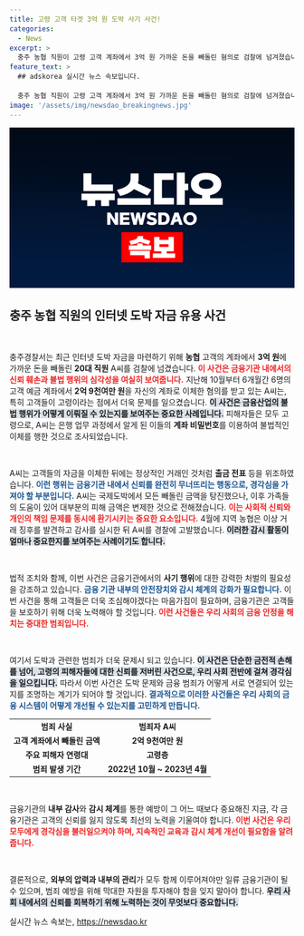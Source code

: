 ```yaml
---
title: 고령 고객 타겟 3억 원 도박 사기 사건!
categories:
  - News
excerpt: >
  충주 농협 직원이 고령 고객 계좌에서 3억 원 가까운 돈을 빼돌린 혐의로 검찰에 넘겨졌습니다. 이 직원은 도박 자금 마련을 위해 고객의 계좌 비밀번호를 이용해 범행을 저질렀고, 출금 전표 위조까지 했습니다.
feature_text: >
  ## adskorea 실시간 뉴스 속보입니다.

  충주 농협 직원이 고령 고객 계좌에서 3억 원 가까운 돈을 빼돌린 혐의로 검찰에 넘겨졌습니다. 이 직원은 도박 자금 마련을 위해 고객의 계좌 비밀번호를 이용해 범행을 저질렀고, 출금 전표 위조까지 했습니다.
image: '/assets/img/newsdao_breakingnews.jpg'
---
```


<p><img src="/assets/img/newsdao_breakingnews.jpg" alt="adskorea 속보" /></p>

<h2 data-ke-size="size26">충주 농협 직원의 인터넷 도박 자금 유용 사건</h2>

<p data-ke-size="size16">&nbsp;</p>

<p>충주경찰서는 최근 인터넷 도박 자금을 마련하기 위해 <strong>농협</strong> 고객의 계좌에서 <strong>3억 원</strong>에 가까운 돈을 빼돌린 <strong>20대 직원</strong> A씨를 검찰에 넘겼습니다. <b><span style="color: #ee2323;">이 사건은 금융기관 내에서의 신뢰 훼손과 불법 행위의 심각성을 여실히 보여줍니다.</span></b> 지난해 10월부터 6개월간 6명의 고객 예금 계좌에서 <strong>2억 9천여만 원</strong>을 자신의 계좌로 이체한 혐의를 받고 있는 A씨는, 특히 고객들이 고령이라는 점에서 더욱 문제를 일으켰습니다. <b><span style="background-color: #21538527;">이 사건은 금융산업의 불법 행위가 어떻게 이뤄질 수 있는지를 보여주는 중요한 사례입니다.</span></b> 피해자들은 모두 고령으로, A씨는 은행 업무 과정에서 알게 된 이들의 <strong>계좌 비밀번호</strong>를 이용하여 불법적인 이체를 행한 것으로 조사되었습니다.</p>

<p data-ke-size="size16">&nbsp;</p>

<p>A씨는 고객들의 자금을 이체한 뒤에는 정상적인 거래인 것처럼 <strong>출금 전표</strong> 등을 위조하였습니다. <b><span style="color: #1a5490;">이런 행위는 금융기관 내에서 신뢰를 완전히 무너뜨리는 행동으로, 경각심을 가져야 할 부분입니다.</span></b> A씨는 국제도박에서 모든 빼돌린 금액을 탕진했으나, 이후 가족들의 도움이 있어 대부분의 피해 금액은 변제한 것으로 전해졌습니다. <b><span style="color: #ee2323;">이는 사회적 신뢰와 개인의 책임 문제를 동시에 환기시키는 중요한 요소입니다.</span></b> 4월에 지역 농협은 이상 거래 징후를 발견하고 감사를 실시한 뒤 A씨를 경찰에 고발했습니다. <b><span style="background-color: #21538527;">이러한 감시 활동이 얼마나 중요한지를 보여주는 사례이기도 합니다.</span></b></p>

<p data-ke-size="size16">&nbsp;</p>

<p>법적 조치와 함께, 이번 사건은 금융기관에서의 <strong>사기 행위</strong>에 대한 강력한 처벌의 필요성을 강조하고 있습니다. <b><span style="color: #1a5490;">금융 기관 내부의 안전장치와 감시 체계의 강화가 필요합니다.</span></b> 이번 사건을 통해 고객들은 더욱 조심해야겠다는 마음가짐이 필요하며, 금융기관은 고객들을 보호하기 위해 더욱 노력해야 할 것입니다. <b><span style="color: #ee2323;">이런 사건들은 우리 사회의 금융 안정을 해치는 중대한 범죄입니다.</span></b> </p>

<p data-ke-size="size16">&nbsp;</p>

<p>여기서 도박과 관련한 범죄가 더욱 문제시 되고 있습니다. <b><span style="background-color: #21538527;">이 사건은 단순한 금전적 손해를 넘어, 고령의 피해자들에 대한 신뢰를 저버린 사건으로, 우리 사회 전반에 걸쳐 경각심을 일으킵니다.</span></b> 따라서 이번 사건은 도박 문제와 금융 범죄가 어떻게 서로 연결되어 있는지를 조명하는 계기가 되어야 할 것입니다. <b><span style="color: #1a5490;">결과적으로 이러한 사건들은 우리 사회의 금융 시스템이 어떻게 개선될 수 있는지를 고민하게 만듭니다.</span></b></p>

<table style="width: 100%; border-collapse: collapse;">
    <tbody>
        <tr>
            <td style="text-align: center; height: 17px;"><b>범죄 사실</b></td>
            <td style="text-align: center; height: 17px;"><b>범죄자 A씨</b></td>
        </tr>
        <tr>
            <td style="text-align: center; height: 17px;"><b>고객 계좌에서 빼돌린 금액</b></td>
            <td style="text-align: center; height: 17px;"><b>2억 9천여만 원</b></td>
        </tr>
        <tr>
            <td style="text-align: center; height: 17px;"><b>주요 피해자 연령대</b></td>
            <td style="text-align: center; height: 17px;"><b>고령층</b></td>
        </tr>
        <tr>
            <td style="text-align: center; height: 17px;"><b>범죄 발생 기간</b></td>
            <td style="text-align: center; height: 17px;"><b>2022년 10월 ~ 2023년 4월</b></td>
        </tr>
    </tbody>
</table>

<p data-ke-size="size16">&nbsp;</p>

<p>금융기관의 <strong>내부 감사</strong>와 <strong>감시 체계</strong>를 통한 예방이 그 어느 때보다 중요해진 지금, 각 금융기관은 고객의 신뢰를 잃지 않도록 최선의 노력을 기울여야 합니다. <b><span style="color: #ee2323;">이번 사건은 우리 모두에게 경각심을 불러일으켜야 하며, 지속적인 교육과 감시 체계 개선이 필요함을 알려줍니다.</span></b> </p>

<p data-ke-size="size16">&nbsp;</p>

<p>결론적으로, <strong>외부의 압력과 내부의 관리</strong>가 모두 함께 이루어져야만 일류 금융기관이 될 수 있으며, 범죄 예방을 위해 막대한 자원을 투자해야 함을 잊지 말아야 합니다. <b><span style="background-color: #21538527;">우리 사회 내에서의 신뢰를 회복하기 위해 노력하는 것이 무엇보다 중요합니다.</span></b> </p>
실시간 뉴스 속보는, <a href="https://newsdao.kr" rel="dofollow">https://newsdao.kr</a>


